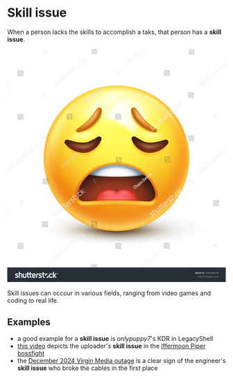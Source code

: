 # Skill issue
When a person lacks the skills to accomplish a taks, that person has a **skill issue**.

![Issue](<SkillIssue.jpg>)

Skill issues can occour in various fields, ranging from video games and coding to real life.

## Examples
- a good example for a **skill issue** is *onlypuppy7*'s KDR in LegacyShell
- [this video](https://www.youtube.com/watch?v=6NWIVkzwmSI&t=71s) depicts the uploader's **skill issue** in the [Iffermoon Piper bossfight](piper.html)
- the [December 2024 Virgin Media outage](virginmedia.html#the-outage) is a clear sign of the engineer's **skill issue** who broke the cables in the first place
